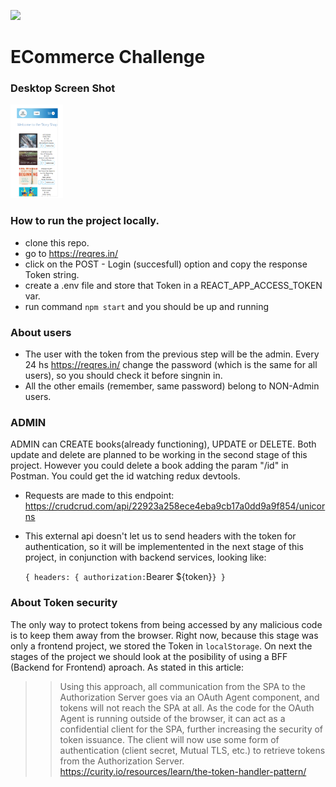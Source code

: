 <p align='left'>
    <img src='https://media-exp1.licdn.com/dms/image/C4D0BAQHNsZgUyxwI0w/company-logo_200_200/0/1618588184953?e=2147483647&v=beta&t=43jVmumra31on9vIUOUo6iOyiBVT6yZzB8FQq3usXrI' </img>
</p>

# ECommerce Challenge
### Desktop Screen Shot
<p align="left">
  <img height="150" src="./desktopMobile.png" />
</p>

### How to run the project locally.
- clone this repo.
- go to https://reqres.in/
- click on the POST - Login (succesfull) option and copy the response Token string.
- create a .env file and store that Token in a REACT_APP_ACCESS_TOKEN var.
- run command `npm start` and you should be up and running


### About users
- The user with the token from the previous step will be the admin. Every 24 hs https://reqres.in/ change the password (which is the same for all users), so you should check it before singnin in.
- All the other emails (remember, same password) belong to NON-Admin users.

### ADMIN
ADMIN can CREATE books(already functioning), UPDATE or DELETE. Both update and delete are planned to be working in the second stage of this project. However you could delete a book adding the param "/id" in Postman. You could get the id watching redux devtools.
- Requests are made to this endpoint: https://crudcrud.com/api/22923a258ece4eba9cb17a0dd9a9f854/unicorns
- This external api doesn't let us to send headers with the token for authentication, so it will be implementented in the next stage of this project, in conjunction with backend services, looking like: 

    `
    {
        headers: {
         authorization: `Bearer ${token}`
          }
    }
    `

### About Token security
The only way to protect tokens from being accessed by any malicious code is to keep them away from the browser. Right now, because this stage was only a frontend project, we stored the Token in `localStorage`.
On next the stages of the project we should look at the posibility of using a BFF (Backend for Frontend) aproach. 
As stated in this article: 
> > Using this approach, all communication from the SPA to the Authorization Server goes via an OAuth Agent component, and tokens will not reach the SPA at all.
> > As the code for the OAuth Agent is running outside of the browser, it can act as a confidential client for the SPA, further increasing the security of token
> > issuance. The client will now use some form of authentication (client secret, Mutual TLS, etc.) to retrieve tokens from the Authorization Server.
> > https://curity.io/resources/learn/the-token-handler-pattern/


